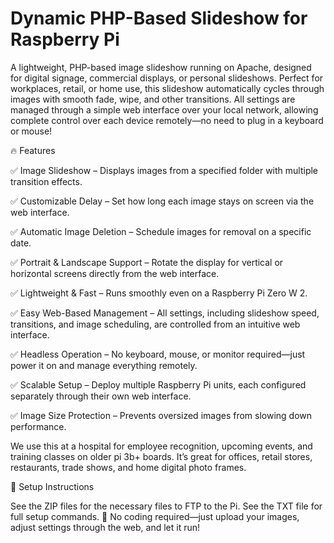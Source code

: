 # Dynamic PHP-Based Slideshow for Raspberry Pi

A lightweight, PHP-based image slideshow running on Apache, designed for digital signage, commercial displays, or personal slideshows. Perfect for workplaces, retail, or home use, this slideshow automatically cycles through images with smooth fade, wipe, and other transitions. All settings are managed through a simple web interface over your local network, allowing complete control over each device remotely—no need to plug in a keyboard or mouse!

🔥 Features

✅ Image Slideshow – Displays images from a specified folder with multiple transition effects.

✅ Customizable Delay – Set how long each image stays on screen via the web interface.

✅ Automatic Image Deletion – Schedule images for removal on a specific date.

✅ Portrait & Landscape Support – Rotate the display for vertical or horizontal screens directly from the web interface.

✅ Lightweight & Fast – Runs smoothly even on a Raspberry Pi Zero W 2.

✅ Easy Web-Based Management – All settings, including slideshow speed, transitions, and image scheduling, are controlled from an intuitive web interface.

✅ Headless Operation – No keyboard, mouse, or monitor required—just power it on and manage everything remotely.

✅ Scalable Setup – Deploy multiple Raspberry Pi units, each configured separately through their own web interface.

✅ Image Size Protection – Prevents oversized images from slowing down performance.

We use this at a hospital for employee recognition, upcoming events, and training classes on older pi 3b+ boards. It’s great for offices, retail stores, restaurants, trade shows, and home digital photo frames.

💾 Setup Instructions

See the ZIP files for the necessary files to FTP to the Pi.
See the TXT file for full setup commands.
🚀 No coding required—just upload your images, adjust settings through the web, and let it run!



